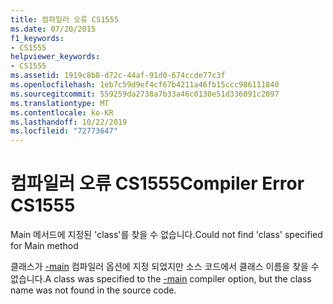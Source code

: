 ```yaml
---
title: 컴파일러 오류 CS1555
ms.date: 07/20/2015
f1_keywords:
- CS1555
helpviewer_keywords:
- CS1555
ms.assetid: 1919c8b8-d72c-44af-91d0-674ccde77c3f
ms.openlocfilehash: 1eb7c59d9ef4cf67b4211a46fb15ccc986111840
ms.sourcegitcommit: 559259da2738a7b33a46c0130e51d336091c2097
ms.translationtype: MT
ms.contentlocale: ko-KR
ms.lasthandoff: 10/22/2019
ms.locfileid: "72773647"
---
```

# <a name="compiler-error-cs1555"></a><span data-ttu-id="ab8e2-102">컴파일러 오류 CS1555</span><span class="sxs-lookup"><span data-stu-id="ab8e2-102">Compiler Error CS1555</span></span>
<span data-ttu-id="ab8e2-103">Main 메서드에 지정된 'class'를 찾을 수 없습니다.</span><span class="sxs-lookup"><span data-stu-id="ab8e2-103">Could not find 'class' specified for Main method</span></span>  
  
 <span data-ttu-id="ab8e2-104">클래스가 [-main](../language-reference/compiler-options/main-compiler-option.md) 컴파일러 옵션에 지정 되었지만 소스 코드에서 클래스 이름을 찾을 수 없습니다.</span><span class="sxs-lookup"><span data-stu-id="ab8e2-104">A class was specified to the [-main](../language-reference/compiler-options/main-compiler-option.md) compiler option, but the class name was not found in the source code.</span></span>
